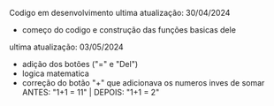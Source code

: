 Codigo em desenvolvimento
ultima atualização: 30/04/2024
- começo do codigo e construção das funções basicas dele

ultima atualização: 03/05/2024 
- adição dos botões ("=" e "Del")
- logica matematica
- correção do botão "+" que adicionava os numeros inves de somar ANTES: "1+1 = 11" | DEPOIS: "1+1 = 2"  
